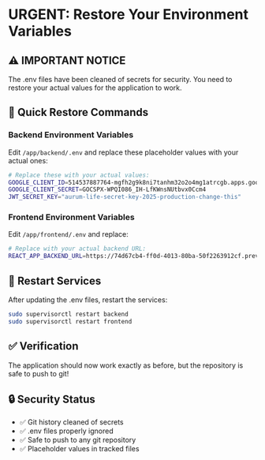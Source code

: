 # URGENT: Restore Your Environment Variables

## ⚠️ IMPORTANT NOTICE
The .env files have been cleaned of secrets for security. You need to restore your actual values for the application to work.

## 🔧 Quick Restore Commands

### Backend Environment Variables
Edit `/app/backend/.env` and replace these placeholder values with your actual ones:

```bash
# Replace these with your actual values:
GOOGLE_CLIENT_ID=514537887764-mgfh2g9k8ni7tanhm32o2o4mg1atrcgb.apps.googleusercontent.com
GOOGLE_CLIENT_SECRET=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
JWT_SECRET_KEY="aurum-life-secret-key-2025-production-change-this"
```

### Frontend Environment Variables  
Edit `/app/frontend/.env` and replace:

```bash
# Replace with your actual backend URL:
REACT_APP_BACKEND_URL=https://74d67cb4-ff0d-4013-80ba-50f2263912cf.preview.emergentagent.com
```

## 🚀 Restart Services

After updating the .env files, restart the services:

```bash
sudo supervisorctl restart backend
sudo supervisorctl restart frontend
```

## ✅ Verification

The application should now work exactly as before, but the repository is safe to push to git!

## 🔒 Security Status
- ✅ Git history cleaned of secrets
- ✅ .env files properly ignored
- ✅ Safe to push to any git repository
- ✅ Placeholder values in tracked files